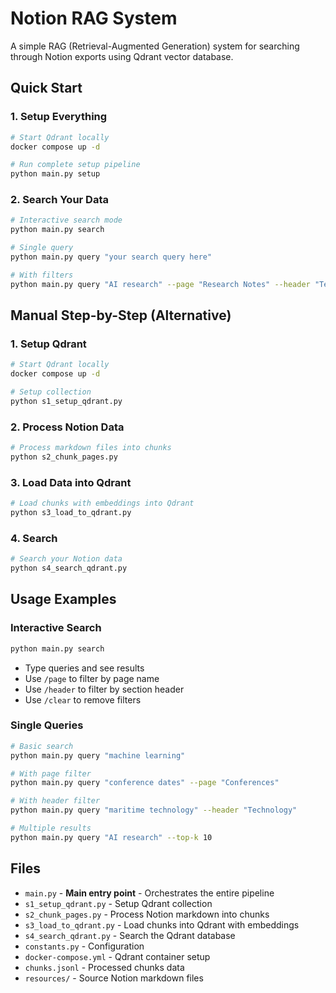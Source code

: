 # Notion RAG System

A simple RAG (Retrieval-Augmented Generation) system for searching through Notion exports using Qdrant vector database.

## Quick Start

### 1. Setup Everything
```bash
# Start Qdrant locally
docker compose up -d

# Run complete setup pipeline
python main.py setup
```

### 2. Search Your Data
```bash
# Interactive search mode
python main.py search

# Single query
python main.py query "your search query here"

# With filters
python main.py query "AI research" --page "Research Notes" --header "Technology"
```

## Manual Step-by-Step (Alternative)

### 1. Setup Qdrant
```bash
# Start Qdrant locally
docker compose up -d

# Setup collection
python s1_setup_qdrant.py
```

### 2. Process Notion Data
```bash
# Process markdown files into chunks
python s2_chunk_pages.py
```

### 3. Load Data into Qdrant
```bash
# Load chunks with embeddings into Qdrant
python s3_load_to_qdrant.py
```

### 4. Search
```bash
# Search your Notion data
python s4_search_qdrant.py
```

## Usage Examples

### Interactive Search
```bash
python main.py search
```
- Type queries and see results
- Use `/page` to filter by page name
- Use `/header` to filter by section header
- Use `/clear` to remove filters

### Single Queries
```bash
# Basic search
python main.py query "machine learning"

# With page filter
python main.py query "conference dates" --page "Conferences"

# With header filter
python main.py query "maritime technology" --header "Technology"

# Multiple results
python main.py query "AI research" --top-k 10
```

## Files
- `main.py` - **Main entry point** - Orchestrates the entire pipeline
- `s1_setup_qdrant.py` - Setup Qdrant collection
- `s2_chunk_pages.py` - Process Notion markdown into chunks
- `s3_load_to_qdrant.py` - Load chunks into Qdrant with embeddings
- `s4_search_qdrant.py` - Search the Qdrant database
- `constants.py` - Configuration
- `docker-compose.yml` - Qdrant container setup
- `chunks.jsonl` - Processed chunks data
- `resources/` - Source Notion markdown files 